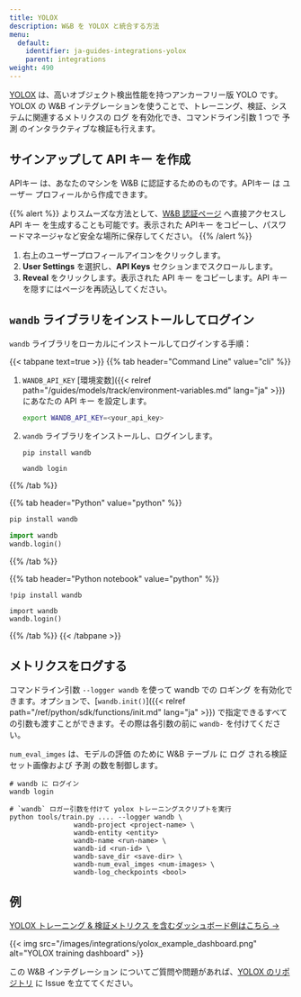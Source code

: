 ```yaml
---
title: YOLOX
description: W&B を YOLOX と統合する方法
menu:
  default:
    identifier: ja-guides-integrations-yolox
    parent: integrations
weight: 490
---
```


[YOLOX](https://github.com/Megvii-BaseDetection/YOLOX) は、高いオブジェクト検出性能を持つアンカーフリー版 YOLO です。YOLOX の W&B インテグレーションを使うことで、トレーニング、検証、システムに関連するメトリクスの ログ を有効化でき、コマンドライン引数 1 つで 予測 のインタラクティブな検証も行えます。

## サインアップして API キー を作成

APIキー は、あなたのマシンを W&B に認証するためのものです。APIキー は ユーザー プロフィールから作成できます。

{{% alert %}}
よりスムーズな方法として、[W&B 認証ページ](https://wandb.ai/authorize) へ直接アクセスし API キー を生成することも可能です。表示された APIキー をコピーし、パスワードマネージャなど安全な場所に保存してください。
{{% /alert %}}

1. 右上のユーザープロフィールアイコンをクリックします。
1. **User Settings** を選択し、**API Keys** セクションまでスクロールします。
1. **Reveal** をクリックします。表示された API キー をコピーします。API キー を隠すにはページを再読込してください。

## `wandb` ライブラリをインストールしてログイン

`wandb` ライブラリをローカルにインストールしてログインする手順：

{{< tabpane text=true >}}
{{% tab header="Command Line" value="cli" %}}

1. `WANDB_API_KEY` [環境変数]({{< relref path="/guides/models/track/environment-variables.md" lang="ja" >}}) にあなたの API キー を設定します。

    ```bash
    export WANDB_API_KEY=<your_api_key>
    ```

1. `wandb` ライブラリをインストールし、ログインします。



    ```shell
    pip install wandb

    wandb login
    ```

{{% /tab %}}

{{% tab header="Python" value="python" %}}

```bash
pip install wandb
```
```python
import wandb
wandb.login()
```

{{% /tab %}}

{{% tab header="Python notebook" value="python" %}}

```notebook
!pip install wandb

import wandb
wandb.login()
```

{{% /tab %}}
{{< /tabpane >}}

## メトリクスをログする

コマンドライン引数 `--logger wandb` を使って wandb での ロギング を有効化できます。オプションで、[`wandb.init()`]({{< relref path="/ref/python/sdk/functions/init.md" lang="ja" >}}) で指定できるすべての引数も渡すことができます。その際は各引数の前に `wandb-` を付けてください。

`num_eval_imges` は、モデルの評価 のために W&B テーブル に ログ される検証セット画像および 予測 の数を制御します。

```shell
# wandb に ログイン
wandb login

# `wandb` ロガー引数を付けて yolox トレーニングスクリプトを実行
python tools/train.py .... --logger wandb \
                wandb-project <project-name> \
                wandb-entity <entity>
                wandb-name <run-name> \
                wandb-id <run-id> \
                wandb-save_dir <save-dir> \
                wandb-num_eval_imges <num-images> \
                wandb-log_checkpoints <bool>
```

## 例

[YOLOX トレーニング & 検証メトリクス を含むダッシュボード例はこちら →](https://wandb.ai/manan-goel/yolox-nano/runs/3pzfeom)

{{< img src="/images/integrations/yolox_example_dashboard.png" alt="YOLOX training dashboard" >}}

この W&B インテグレーション についてご質問や問題があれば、[YOLOX のリポジトリ](https://github.com/Megvii-BaseDetection/YOLOX) に Issue を立ててください。